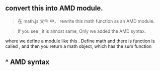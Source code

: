 
## convert this into AMD module.

> 在 math.js 文件 中， rewrite this math function as an AMD module.




> If you see , it is almost same,
> Only we added the AMD syntax.


where we define a module like this .
Define math and there is  function is called ,
and then you return a math object, which has the sum function


## ^        AMD syntax

